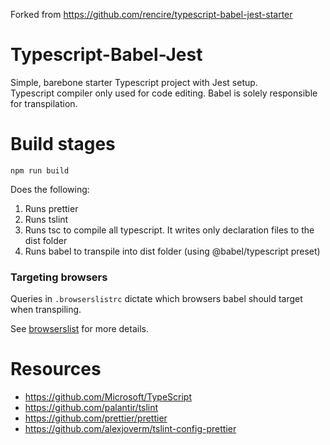 Forked from https://github.com/rencire/typescript-babel-jest-starter

# Typescript-Babel-Jest

Simple, barebone starter Typescript project with Jest setup.  
Typescript compiler only used for code editing. Babel is solely responsible for transpilation.

# Build stages

```
npm run build
```
Does the following:
1. Runs prettier
2. Runs tslint
3. Runs tsc to compile all typescript. It writes only declaration files to the dist folder
4. Runs babel to transpile into dist folder (using @babel/typescript preset)

### Targeting browsers

Queries in `.browserslistrc` dictate which browsers babel should target when transpiling.

See [browserslist](https://github.com/browserslist/browserslist) for more details.

# Resources

- https://github.com/Microsoft/TypeScript
- https://github.com/palantir/tslint
- https://github.com/prettier/prettier
- https://github.com/alexjoverm/tslint-config-prettier

